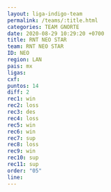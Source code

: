 ```yaml
---
layout: liga-indigo-team
permalink: /teams/:title.html
categories: TEAM GNORTE
date: 2020-08-29 10:29:20 +0700
title: RNT NEO STAR
team: RNT NEO STAR
ID: NEO
region: LAN
pais: mx
ligas: 
cxf: 
puntos: 14
diff: 2
rec1: win
rec2: loss
rec3: des
rec4: loss
rec5: win
rec6: win
rec7: sup
rec8: loss
rec9: win
rec10: sup
rec11: sup
order: "05"
line:
---
```


